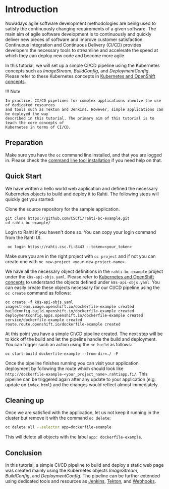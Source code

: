 # Introduction

Nowadays agile software development methodologies are being used to satisfy 
the continuously changing requirements of a given software. The main aim of 
agile software development is to continuously and quickly deliver new pieces 
of software and improve customer satisfaction.  Continuous Integration and 
Continuous Delivery (CI/CD) provides developers the necessary tools to streamline 
and accelerate the speed at which they can deploy new code and become more agile. 

In this tutorial, we will set up a simple CI/CD pipeline using the Kubernetes concepts 
such as _ImageStream_, _BuildConfig_, and _DeploymentConfig_. Please refer to these Kubernetes
concepts in [Kubernetes and OpenShift concepts](/cloud/rahti/concepts/).

!!! Note

    In practice, CI/CD pipelines for complex applications involve the use of dedicated resources 
    and tools such as Tekton and Jenkins. However, simple applications can be deployed the way 
    described in this tutorial. The primary aim of this tutorial is to teach the core concepts of
    Kubernetes in terms of CI/CD. 

## Preparation

Make sure you have the `oc` command line installed, and that you are logged in. Please 
check the [command line tool installation](/cloud/rahti/usage/cli/) if you need help on that.

## Quick Start

We have written a hello world web application and defined the necessary Kubernetes objects to build 
and deploy it to Rahti. The following steps will quickly get you started:

Clone the source repository for the sample application.

```
git clone https://github.com/CSCfi/rahti-bc-example.git
cd rahti-bc-example/
```

Login to Rahti if you haven't done so. You can copy your login command from the Rahti UI.

```
 oc login https://rahti.csc.fi:8443 --token=<your_token>
```

Make sure you are in the right project with `oc project` and if not you can create one 
with `oc new-project <your-new-project-name>`. 

We have all the necessary object definitions in the `rahti-bc-example` project under the `k8s-api-objs.yaml`. 
Please refer to [Kubernetes and OpenShift concepts](/cloud/rahti/concepts/) to understand the objects 
defined under `k8s-api-objs.yaml`. You can easily create these objects necessary for our CI/CD pipeline using 
the `oc create` command as follows:

```
oc create -f k8s-api-objs.yaml 
imagestream.image.openshift.io/dockerfile-example created
buildconfig.build.openshift.io/dockerfile-example created
deploymentconfig.apps.openshift.io/dockerfile-example created
service/dockerfile-example created
route.route.openshift.io/dockerfile-example created
```

At this point you have a simple CI\CD pipeline created. The next step 
will be to kick off the build and let the pipeline handle the build and 
deployment. You can trigger such an action using the `oc build` as follows:

```
oc start-build dockerfile-example --from-dir=./ -F
```

Once the pipeline finishes running you can visit your application deployment 
by following the route which should look like `http://dockerfile-example-<your_project_name>.rahtiapp.fi/`.
This pipeline can be triggered again after any update to your application (e.g. update on `index.html`) and 
the changes would reflect almost immediately.

## Cleaning up

Once we are satisfied with the application, let us not keep it running in the
cluster but remove it with the command `oc delete`:

```bash
oc delete all --selector app=dockerfile-example
```

This will delete all objects with the label `app: dockerfile-example`.

## Conclusion

In this tutorial, a simple CI/CD pipeline to build and deploy a static web page was created mainly 
using the Kubernetes objects _ImageStream_, _BuildConfig_, and _DeploymentConfig_. The pipeline 
can be further extended using dedicated tools and resources as [Jenkins](https://docs.openshift.com/container-platform/3.11/dev_guide/dev_tutorials/openshift_pipeline.html), 
[Tekton](https://www.openshift.com/learn/topics/pipelines), and [Webhooks](/cloud/rahti/tutorials/webhooks/).  
